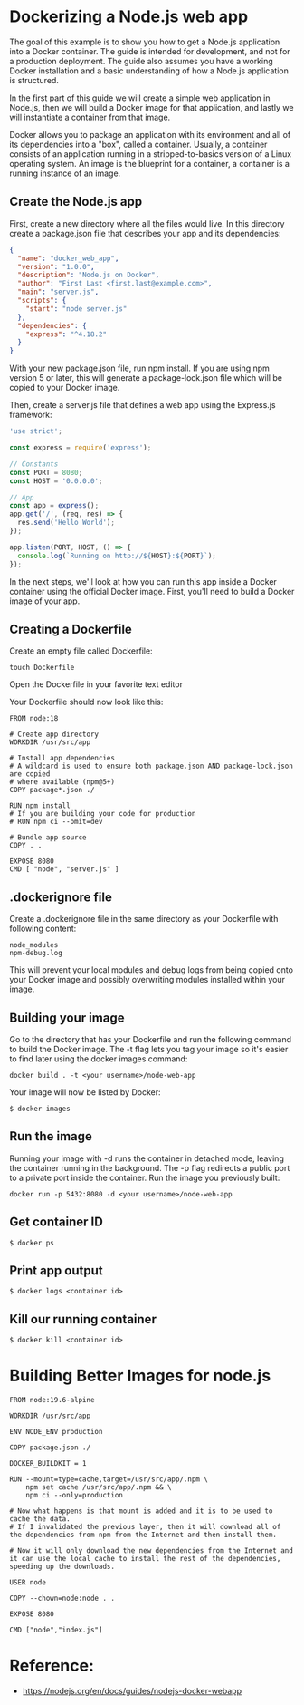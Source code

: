 # Dockerizing a Node.js web app
The goal of this example is to show you how to get a Node.js application into a Docker container. The guide is intended for development, and not for a production deployment. The guide also assumes you have a working Docker installation and a basic understanding of how a Node.js application is structured.

In the first part of this guide we will create a simple web application in Node.js, then we will build a Docker image for that application, and lastly we will instantiate a container from that image.

Docker allows you to package an application with its environment and all of its dependencies into a "box", called a container. Usually, a container consists of an application running in a stripped-to-basics version of a Linux operating system. An image is the blueprint for a container, a container is a running instance of an image.

## Create the Node.js app
First, create a new directory where all the files would live. In this directory create a package.json file that describes your app and its dependencies:

```json
{
  "name": "docker_web_app",
  "version": "1.0.0",
  "description": "Node.js on Docker",
  "author": "First Last <first.last@example.com>",
  "main": "server.js",
  "scripts": {
    "start": "node server.js"
  },
  "dependencies": {
    "express": "^4.18.2"
  }
}
```

With your new package.json file, run npm install. If you are using npm version 5 or later, this will generate a package-lock.json file which will be copied to your Docker image.

Then, create a server.js file that defines a web app using the Express.js framework:

```js
'use strict';

const express = require('express');

// Constants
const PORT = 8080;
const HOST = '0.0.0.0';

// App
const app = express();
app.get('/', (req, res) => {
  res.send('Hello World');
});

app.listen(PORT, HOST, () => {
  console.log(`Running on http://${HOST}:${PORT}`);
});
```

In the next steps, we'll look at how you can run this app inside a Docker container using the official Docker image. First, you'll need to build a Docker image of your app.

## Creating a Dockerfile
Create an empty file called Dockerfile:

```touch Dockerfile```

Open the Dockerfile in your favorite text editor


Your Dockerfile should now look like this:
```docker
FROM node:18

# Create app directory
WORKDIR /usr/src/app

# Install app dependencies
# A wildcard is used to ensure both package.json AND package-lock.json are copied
# where available (npm@5+)
COPY package*.json ./

RUN npm install
# If you are building your code for production
# RUN npm ci --omit=dev

# Bundle app source
COPY . .

EXPOSE 8080
CMD [ "node", "server.js" ]
```

## .dockerignore file
Create a .dockerignore file in the same directory as your Dockerfile with following content:

```docker
node_modules
npm-debug.log
```

This will prevent your local modules and debug logs from being copied onto your Docker image and possibly overwriting modules installed within your image.

## Building your image
Go to the directory that has your Dockerfile and run the following command to build the Docker image. The -t flag lets you tag your image so it's easier to find later using the docker images command:

```docker build . -t <your username>/node-web-app```

Your image will now be listed by Docker:

```$ docker images```

## Run the image
Running your image with -d runs the container in detached mode, leaving the container running in the background. The -p flag redirects a public port to a private port inside the container. Run the image you previously built:

```docker run -p 5432:8080 -d <your username>/node-web-app```

## Get container ID
```$ docker ps```

## Print app output
```$ docker logs <container id>```

## Kill our running container
```$ docker kill <container id>```

# Building Better Images for node.js

```docker
FROM node:19.6-alpine 

WORKDIR /usr/src/app  

ENV NODE_ENV production

COPY package.json ./ 

DOCKER_BUILDKIT = 1

RUN --mount=type=cache,target=/usr/src/app/.npm \
    npm set cache /usr/src/app/.npm && \
    npm ci --only=production

# Now what happens is that mount is added and it is to be used to cache the data.
# If I invalidated the previous layer, then it will download all of the dependencies from npm from the Internet and then install them. 

# Now it will only download the new dependencies from the Internet and it can use the local cache to install the rest of the dependencies, speeding up the downloads.

USER node

COPY --chown=node:node . .

EXPOSE 8080

CMD ["node","index.js"]

```

# Reference:
- https://nodejs.org/en/docs/guides/nodejs-docker-webapp